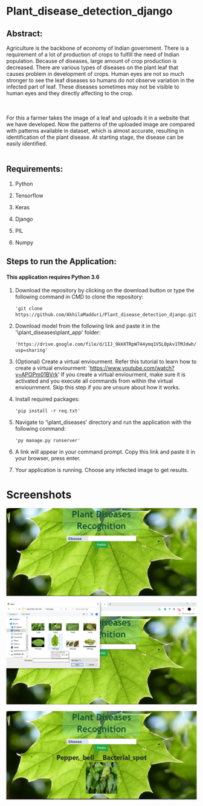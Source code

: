 # Plant_disease_detection_django

<h2> <b> Abstract: </b> </h2>

Agriculture is the backbone of economy of Indian government. There is a requirement of a lot of production of crops to fulfill the need of Indian population. Because of
diseases, large amount of crop production is decreased. There are various types of diseases on the plant leaf that causes problem in development of crops. Human eyes are not so much stronger to see the leaf diseases so humans do not observe variation in the infected part of leaf. These diseases sometimes may not be visible to human eyes and they directly affecting to the crop. 

<br></br>
For this a farmer takes the image of a leaf and uploads it in a website that we have developed. Now the patterns of the uploaded image are compared with patterns available in dataset, which is almost accurate, resulting in identification of the plant disease. At starting stage, the disease can be easily identified.
<br></br>
<h2><b> Requirements: </b></h2>

1. Python  

2. Tensorflow

3. Keras

4. Django 

5. PIL 

6. Numpy 

<h2><B> Steps to run the Application: </b></h2>
<h4> <b> This application requires Python 3.6 </b> </h4>

1. Download the repository by clicking on the download button or type the following command in CMD to clone the repository:

       'git clone https://github.com/AkhilaMadduri/Plant_disease_detection_django.git'

2. Download model from the following link and paste it in the '\plant_diseases\plant_app' folder:

       'https://drive.google.com/file/d/1IJ_9kHXTRpW744ymq1V5L0pkv1TMJdwh/view?usp=sharing'

3. (Optional) Create a virtual enviourment. Refer this tutorial to learn how to create a virtual enviourment: 'https://www.youtube.com/watch?v=APOPm01BVrk' If you create a           virtual enviourment, make sure it is activated and you execute all commands from within the virtual enviournment. Skip this step if you are unsure about how it works.
  
4. Install required packages:

       'pip install -r req.txt'

5. Navigate to '\plant_diseases' directory and run the application with the following command:

       'py manage.py runserver'

6. A link will appear in your command prompt. Copy this link and paste it in your browser, press enter.

7. Your application is running. Choose any infected image to get results.

<h1><b> Screenshots </b></h1>


![](screenshots/home.png "Home Page")


![](screenshots/choose_img.png "Choose Image")


![](screenshots/Output_img.png "Output of running manage.py")

       
       


